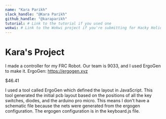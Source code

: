 ```yaml
---
name: "Kara Parikh"
slack_handle: "@Kara Parikh"
github_handle: "@karaparikh"
tutorial: # Link to the tutorial if you used one
wokwi: # Link to the Wokwi project if you're submitting for Hacky Holidays
---
```


# Kara's Project

<!-- Describe your board in 2-3 sentences. What are you making? What will it do? -->
I made a controller for my FRC Robot. Our team is 9033, and I used ErgoGen  to make it. ErgoGen: https://ergogen.xyz

<!-- How much is it going to cost? -->
$46.41
<!-- Tell us a little bit about your design process. What were some challenges? What helped? ***Totally optional*** -->
I used a tool called ErgoGen which defined the layout in JavaScript. This tool generated the initial pcb layout based on the positions of all the key switches, diodes, and the arduino pro micro. This means I don't have a schematic file because the nets were generated from the ergogen configuration. The ergogen configuration is in the keyboard.js file.
